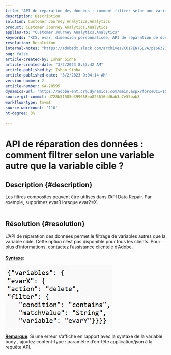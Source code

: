 ```yaml
---
title: "API de réparation des données : comment filtrer selon une variable autre que la variable cible ?"
description: Description
solution: Customer Journey Analytics,Analytics
product: Customer Journey Analytics,Analytics
applies-to: "Customer Journey Analytics,Analytics"
keywords: "KCS, evar, dimension personnalisée, API de réparation de données, filtre"
resolution: Resolution
internal-notes: "https://adobedx.slack.com/archives/C017ENYSLVA/p1663232879048209"
bug: false
article-created-by: Ishan Sinha
article-created-date: "3/2/2023 8:53:42 AM"
article-published-by: Ishan Sinha
article-published-date: "3/2/2023 9:04:14 AM"
version-number: 2
article-number: KA-20595
dynamics-url: "https://adobe-ent.crm.dynamics.com/main.aspx?forceUCI=1&pagetype=entityrecord&etn=knowledgearticle&id=e5adefb9-d7b8-ed11-83fe-6045bd0065f9"
source-git-commit: d728b51585e399658ea823616d46ab3a7e55bab8
workflow-type: tm+mt
source-wordcount: '110'
ht-degree: 3%

---
```


# API de réparation des données : comment filtrer selon une variable autre que la variable cible ?

## Description {#description}

Les filtres composites peuvent être utilisés dans l’API Data Repair. Par exemple, supprimez evar3 lorsque evar2=X.
<br> 

## Résolution {#resolution}

L’API de réparation des données permet le filtrage de variables autres que la variable cible. Cette option n’est pas disponible pour tous les clients. Pour plus d’informations, contactez l’assistance clientèle d’Adobe.<br> <br><u><b>Syntaxe</b></u>:

![](assets/7479bc27-d9b8-ed11-83fe-6045bd0065f9.png)

<u><b>Remarque</b></u>: Si une erreur s’affiche en rapport avec la syntaxe de la variable body , ajoutez content-type : paramètre d’en-tête application/json à la requête API.